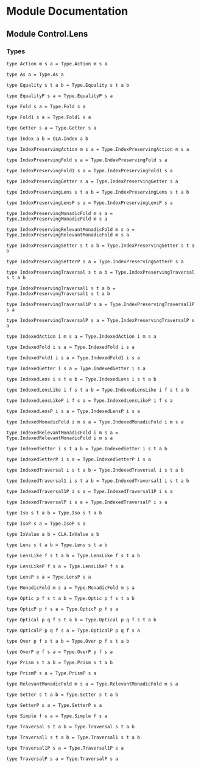 # Module Documentation

## Module Control.Lens

### Types

    type Action m s a = Type.Action m s a

    type As a = Type.As a

    type Equality s t a b = Type.Equality s t a b

    type EqualityP s a = Type.EqualityP s a

    type Fold s a = Type.Fold s a

    type Fold1 s a = Type.Fold1 s a

    type Getter s a = Type.Getter s a

    type Index a b = CLA.Index a b

    type IndexPreservingAction m s a = Type.IndexPreservingAction m s a

    type IndexPreservingFold s a = Type.IndexPreservingFold s a

    type IndexPreservingFold1 s a = Type.IndexPreservingFold1 s a

    type IndexPreservingGetter s a = Type.IndexPreservingGetter s a

    type IndexPreservingLens s t a b = Type.IndexPreservingLens s t a b

    type IndexPreservingLensP s a = Type.IndexPreservingLensP s a

    type IndexPreservingMonadicFold m s a = Type.IndexPreservingMonadicFold m s a

    type IndexPreservingRelevantMonadicFold m s a = Type.IndexPreservingRelevantMonadicFold m s a

    type IndexPreservingSetter s t a b = Type.IndexPreservingSetter s t a b

    type IndexPreservingSetterP s a = Type.IndexPreservingSetterP s a

    type IndexPreservingTraversal s t a b = Type.IndexPreservingTraversal s t a b

    type IndexPreservingTraversal1 s t a b = Type.IndexPreservingTraversal1 s t a b

    type IndexPreservingTraversal1P s a = Type.IndexPreservingTraversal1P s a

    type IndexPreservingTraversalP s a = Type.IndexPreservingTraversalP s a

    type IndexedAction i m s a = Type.IndexedAction i m s a

    type IndexedFold i s a = Type.IndexedFold i s a

    type IndexedFold1 i s a = Type.IndexedFold1 i s a

    type IndexedGetter i s a = Type.IndexedGetter i s a

    type IndexedLens i s t a b = Type.IndexedLens i s t a b

    type IndexedLensLike i f s t a b = Type.IndexedLensLike i f s t a b

    type IndexedLensLikeP i f s a = Type.IndexedLensLikeP i f s a

    type IndexedLensP i s a = Type.IndexedLensP i s a

    type IndexedMonadicFold i m s a = Type.IndexedMonadicFold i m s a

    type IndexedRelevantMonadicFold i m s a = Type.IndexedRelevantMonadicFold i m s a

    type IndexedSetter i s t a b = Type.IndexedSetter i s t a b

    type IndexedSetterP i s a = Type.IndexedSetterP i s a

    type IndexedTraversal i s t a b = Type.IndexedTraversal i s t a b

    type IndexedTraversal1 i s t a b = Type.IndexedTraversal1 i s t a b

    type IndexedTraversal1P i s a = Type.IndexedTraversal1P i s a

    type IndexedTraversalP i s a = Type.IndexedTraversalP i s a

    type Iso s t a b = Type.Iso s t a b

    type IsoP s a = Type.IsoP s a

    type IxValue a b = CLA.IxValue a b

    type Lens s t a b = Type.Lens s t a b

    type LensLike f s t a b = Type.LensLike f s t a b

    type LensLikeP f s a = Type.LensLikeP f s a

    type LensP s a = Type.LensP s a

    type MonadicFold m s a = Type.MonadicFold m s a

    type Optic p f s t a b = Type.Optic p f s t a b

    type OpticP p f s a = Type.OpticP p f s a

    type Optical p q f s t a b = Type.Optical p q f s t a b

    type OpticalP p q f s a = Type.OpticalP p q f s a

    type Over p f s t a b = Type.Over p f s t a b

    type OverP p f s a = Type.OverP p f s a

    type Prism s t a b = Type.Prism s t a b

    type PrismP s a = Type.PrismP s a

    type RelevantMonadicFold m s a = Type.RelevantMonadicFold m s a

    type Setter s t a b = Type.Setter s t a b

    type SetterP s a = Type.SetterP s a

    type Simple f s a = Type.Simple f s a

    type Traversal s t a b = Type.Traversal s t a b

    type Traversal1 s t a b = Type.Traversal1 s t a b

    type Traversal1P s a = Type.Traversal1P s a

    type TraversalP s a = Type.TraversalP s a



